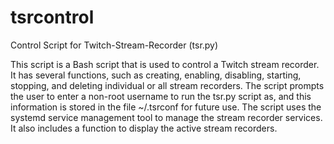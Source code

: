 # tsrcontrol
Control Script for Twitch-Stream-Recorder (tsr.py)

This script is a Bash script that is used to control a Twitch stream recorder. 
It has several functions, such as creating, enabling, disabling, starting, stopping, 
and deleting individual or all stream recorders. 
The script prompts the user to enter a non-root username to run the tsr.py script as, 
and this information is stored in the file ~/.tsrconf for future use. 
The script uses the systemd service management tool to manage the stream recorder services. 
It also includes a function to display the active stream recorders.
